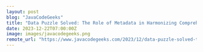 ```yaml
---
layout: post
blog: "JavaCodeGeeks"
title: "Data Puzzle Solved: The Role of Metadata in Harmonizing Comprehensive Data Management"
date: 2023-12-22T07:00:00Z
image: images/javacodegeeks.png
remote_url: "https://www.javacodegeeks.com/2023/12/data-puzzle-solved-the-role-of-metadata-in-harmonizing-comprehensive-data-management.html"
---
```

